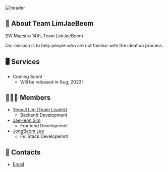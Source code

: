 ![header](https://capsule-render.vercel.app/api?type=waving&color=auto&height=300&section=header&text=Team%20LimJaeBeom&fontSize=90&animation=fadeIn&fontAlignY=38&desc=SW%20Maestro%2014th&descAlignY=51&descAlign=62)

## 🎤 About Team LimJaeBeom

SW Maestro 14th, Team LimJaeBeom

Our mission is to help people who are not familiar with the ideation process.

## 🖥 Services

- Coming Soon!
  - Will be released in Aug, 2023!

## 👨🏻‍💻 Members

- [YeonJi Lim (Team Leader)](https://github.com/Yeonji-Lim)
  - Backend Development
- [JaeHeon Sim](https://github.com/Jaeheon-Sim)
  - Frontend Developemnt
- [JongBeom Lee](https://github.com/devleejb)
  - FullStack Developemnt

## 📮 Contacts

- [Email](mailto:14limjaebeom@gmail.com)
